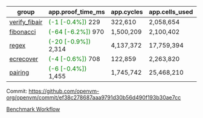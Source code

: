 | group | app.proof_time_ms | app.cycles | app.cells_used | leaf.proof_time_ms | leaf.cycles | leaf.cells_used |
| -- | -- | -- | -- | -- | -- | -- |
| [verify_fibair](https://github.com/openvm-org/openvm/blob/benchmark-results/benchmarks-pr/2158/verify_fibair-ef38c278687aaa9791d30b56d490f193b30ae7cc.md) |<span style='color: green'>(-1 [-0.4%])</span> 229 |  322,610 |  2,058,654 |- | - | - |
| [fibonacci](https://github.com/openvm-org/openvm/blob/benchmark-results/benchmarks-pr/2158/fibonacci-ef38c278687aaa9791d30b56d490f193b30ae7cc.md) |<span style='color: green'>(-64 [-6.2%])</span> 970 |  1,500,209 |  2,100,402 |- | - | - |
| [regex](https://github.com/openvm-org/openvm/blob/benchmark-results/benchmarks-pr/2158/regex-ef38c278687aaa9791d30b56d490f193b30ae7cc.md) |<span style='color: green'>(-20 [-0.9%])</span> 2,314 |  4,137,372 |  17,759,394 |- | - | - |
| [ecrecover](https://github.com/openvm-org/openvm/blob/benchmark-results/benchmarks-pr/2158/ecrecover-ef38c278687aaa9791d30b56d490f193b30ae7cc.md) |<span style='color: green'>(-4 [-0.6%])</span> 708 |  122,859 |  2,263,820 |- | - | - |
| [pairing](https://github.com/openvm-org/openvm/blob/benchmark-results/benchmarks-pr/2158/pairing-ef38c278687aaa9791d30b56d490f193b30ae7cc.md) |<span style='color: green'>(-6 [-0.4%])</span> 1,455 |  1,745,742 |  25,468,210 |- | - | - |


Commit: https://github.com/openvm-org/openvm/commit/ef38c278687aaa9791d30b56d490f193b30ae7cc

[Benchmark Workflow](https://github.com/openvm-org/openvm/actions/runs/18383091878)
